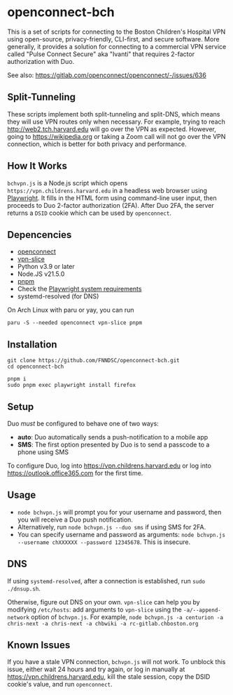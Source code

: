 # openconnect-bch

This is a set of scripts for connecting to the Boston Children's Hospital VPN
using open-source, privacy-friendly, CLI-first, and secure software.
More generally, it provides a solution for connecting to a commercial VPN service
called "Pulse Connect Secure" aka "Ivanti" that requires 2-factor authorization
with Duo.

See also: https://gitlab.com/openconnect/openconnect/-/issues/636

## Split-Tunneling

These scripts implement both split-tunneling and split-DNS, which means they will use VPN routes only
when necessary. For example, trying to reach http://web2.tch.harvard.edu will go over the VPN as expected.
However, going to https://wikipedia.org or taking a Zoom call will not go over the VPN connection, which
is better for both privacy and performance.

## How It Works

`bchvpn.js` is a Node.js script which opens `https://vpn.childrens.harvard.edu` in a headless web browser using [Playwright](https://playwright.dev/).
It fills in the HTML form using command-line user input, then proceeds to Duo 2-factor authorization (2FA). After Duo 2FA, the server returns a `DSID`
cookie which can be used by `openconnect`.

## Depencencies

- [openconnect](https://gitlab.com/openconnect/openconnect)
- [vpn-slice](https://github.com/dlenski/vpn-slice)
- Python v3.9 or later
- Node.JS v21.5.0
- [pnpm](https://pnpm.io/)
- Check the [Playwright system requirements](https://playwright.dev/docs/intro#system-requirements)
- systemd-resolved (for DNS)

On Arch Linux with paru or yay, you can run

```shell
paru -S --needed openconnect vpn-slice pnpm
```

## Installation

```shell
git clone https://github.com/FNNDSC/openconnect-bch.git
cd openconnect-bch

pnpm i
sudo pnpm exec playwright install firefox
```

## Setup

Duo _must_ be configured to behave one of two ways:

- **auto**: Duo automatically sends a push-notification to a mobile app
- **SMS**: The first option presented by Duo is to send a passcode to a phone using SMS

To configure Duo, log into https://vpn.childrens.harvard.edu or log into https://outlook.office365.com for the first time.

## Usage

- `node bchvpn.js` will prompt you for your username and password, then you will receive a Duo push notification.
- Alternatively, run `node bchvpn.js --duo sms` if using SMS for 2FA.
- You can specify username and password as arguments: `node bchvpn.js --username chXXXXXX --password 12345678`. This is insecure.

## DNS

If using `systemd-resolved`, after a connection is established, run `sudo ./dnsup.sh`.

Otherwise, figure out DNS on your own. `vpn-slice` can help you by modifying `/etc/hosts`:
add arguments to `vpn-slice` using the `-a/--append-network` option of `bchvpn.js`. For example, `node bchvpn.js -a centurion -a chris-next -a chris-next -a chbwiki -a rc-gitlab.chboston.org`

## Known Issues

If you have a stale VPN connection, `bchvpn.js` will not work. To unblock this issue, either wait 24 hours and try again,
or log in manually at https://vpn.childrens.harvard.edu, kill the stale session, copy the DSID cookie's value, and run
`openconnect`.
